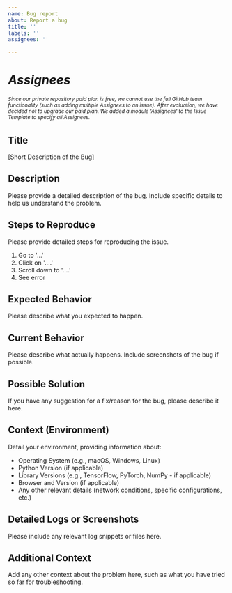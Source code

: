 ```yaml
---
name: Bug report
about: Report a bug
title: ''
labels: ''
assignees: ''

---
```


# _Assignees_
###### <small>Since our private repository paid plan is free, we cannot use the full GitHub team functionality (such as adding multiple Assignees to an issue). After evaluation, we have decided not to upgrade our paid plan. We added a module 'Assignees' to the Issue Template to specify all Assignees.</small>

## Title
[Short Description of the Bug]

## Description
Please provide a detailed description of the bug. Include specific details to help us understand the problem.

## Steps to Reproduce
Please provide detailed steps for reproducing the issue.

1. Go to '...'
2. Click on '....'
3. Scroll down to '....'
4. See error

## Expected Behavior
Please describe what you expected to happen.

## Current Behavior
Please describe what actually happens. Include screenshots of the bug if possible.

## Possible Solution
If you have any suggestion for a fix/reason for the bug, please describe it here.

## Context (Environment)
Detail your environment, providing information about:
- Operating System (e.g., macOS, Windows, Linux)
- Python Version (if applicable)
- Library Versions (e.g., TensorFlow, PyTorch, NumPy - if applicable)
- Browser and Version (if applicable)
- Any other relevant details (network conditions, specific configurations, etc.)

## Detailed Logs or Screenshots
Please include any relevant log snippets or files here.

## Additional Context
Add any other context about the problem here, such as what you have tried so far for troubleshooting.
